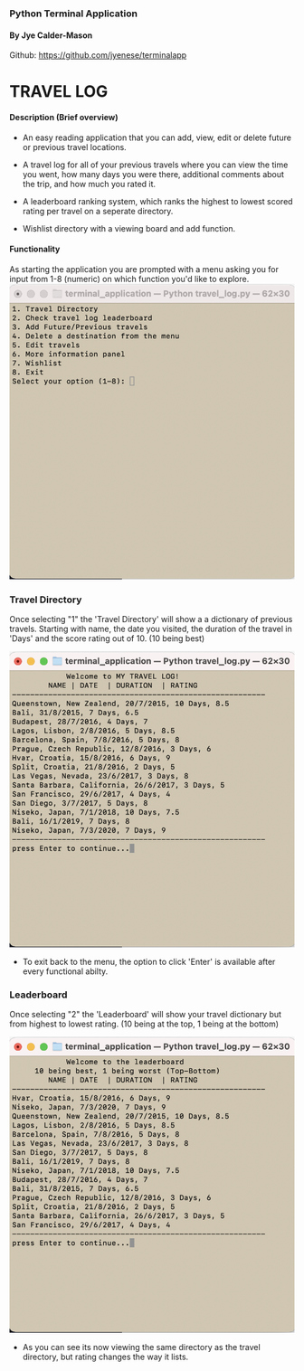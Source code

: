 
### Python Terminal Application

#### By Jye Calder-Mason

Github: https://github.com/jyenese/terminalapp

# TRAVEL LOG

#### **Description (Brief overview)**
-  An easy reading application that you can add, view, edit or delete future or previous travel locations. 

-  A travel log for all of your previous travels where you can view the time you went, how many days you were there, additional comments about the trip, and how much you rated it.

- A leaderboard ranking system, which ranks the highest to lowest scored rating per travel on a seperate directory.

- Wishlist directory with a viewing board and add function.

#### **Functionality**

As starting the application you are prompted with a menu asking you for input from 1-8 (numeric) on which function you'd like to explore.
![menu](./resources/travel_menu.png)

### **Travel Directory**

  Once selecting "1" the 'Travel Directory' will show a a dictionary of previous travels. Starting with name, the date you visited, the duration of the travel in 'Days' and the score rating out of 10. (10 being best)

 ![travel_dict](./resources/travel_dict.png)

- To exit back to the menu, the option to click 'Enter' is available after every functional abilty.

### **Leaderboard**

Once selecting "2" the 'Leaderboard' will show your travel dictionary but from highest to lowest rating. (10 being at the top, 1 being at the bottom)

![leaderboard](./resources/leaderboard.png)

- As you can see its now viewing the same directory as the travel directory, but rating changes the way it lists.